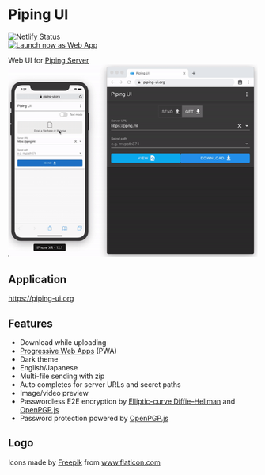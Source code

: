 # Piping UI
[![Netlify Status](https://api.netlify.com/api/v1/badges/7c9ee3e6-ade3-4032-bac0-3a3ed25ae3e6/deploy-status)](https://app.netlify.com/sites/piping-ui/deploys)  
<a href="https://piping-ui.org"><img src="https://user-images.githubusercontent.com/9122190/28998409-c5bf7362-7a00-11e7-9b63-db56694522e7.png" alt="Launch now as Web App" height="48"></a>

Web UI for [Piping Server](https://github.com/nwtgck/piping-server)  
![Piping UI - iPhone to UI](doc_assets/iphone-to-ui.gif)

## Application
<https://piping-ui.org>

## Features

- Download while uploading
- [Progressive Web Apps](https://developers.google.com/web/progressive-web-apps) (PWA)
- Dark theme
- English/Japanese
- Multi-file sending with zip
- Auto completes for server URLs and secret paths
- Image/video preview
- Passwordless E2E encryption by [Elliptic-curve Diffie–Hellman] and [OpenPGP.js]
- Password protection powered by [OpenPGP.js]

## Logo
<div>Icons made by <a href="https://www.flaticon.com/authors/freepik" title="Freepik">Freepik</a> from <a href="https://www.flaticon.com/" title="Flaticon">www.flaticon.com</a></div>


[Elliptic-curve Diffie–Hellman]: https://en.wikipedia.org/wiki/Elliptic-curve_Diffie%E2%80%93Hellman
[OpenPGP.js]: https://github.com/openpgpjs/openpgpjs
